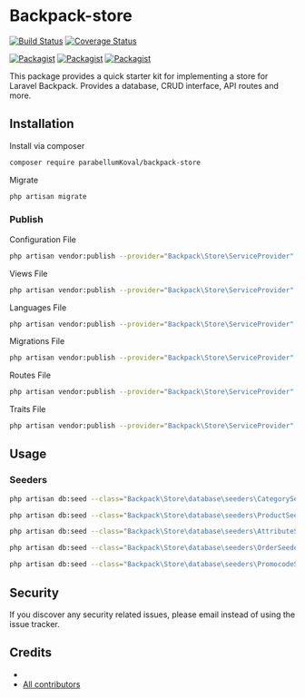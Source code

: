 # Backpack-store

[![Build Status](https://travis-ci.org/parabellumKoval/backpack-store.svg?branch=master)](https://travis-ci.org/parabellumKoval/backpack-store)
[![Coverage Status](https://coveralls.io/repos/github/parabellumKoval/backpack-store/badge.svg?branch=master)](https://coveralls.io/github/parabellumKoval/backpack-store?branch=master)

[![Packagist](https://img.shields.io/packagist/v/parabellumKoval/backpack-store.svg)](https://packagist.org/packages/parabellumKoval/backpack-store)
[![Packagist](https://poser.pugx.org/parabellumKoval/backpack-store/d/total.svg)](https://packagist.org/packages/parabellumKoval/backpack-store)
[![Packagist](https://img.shields.io/packagist/l/parabellumKoval/backpack-store.svg)](https://packagist.org/packages/parabellumKoval/backpack-store)

This package provides a quick starter kit for implementing a store for Laravel Backpack. Provides a database, CRUD interface, API routes and more.

## Installation

Install via composer
```bash
composer require parabellumKoval/backpack-store
```

Migrate
```bash
php artisan migrate
```

### Publish

Configuration File
```bash
php artisan vendor:publish --provider="Backpack\Store\ServiceProvider" --tag="config"
```

Views File
```bash
php artisan vendor:publish --provider="Backpack\Store\ServiceProvider" --tag="views"
```

Languages File
```bash
php artisan vendor:publish --provider="Backpack\Store\ServiceProvider" --tag="langs"
```

Migrations File
```bash
php artisan vendor:publish --provider="Backpack\Store\ServiceProvider" --tag="migrations"
```

Routes File
```bash
php artisan vendor:publish --provider="Backpack\Store\ServiceProvider" --tag="routes"
```

Traits File
```bash
php artisan vendor:publish --provider="Backpack\Store\ServiceProvider" --tag="traits"
```

## Usage

### Seeders
```bash
php artisan db:seed --class="Backpack\Store\database\seeders\CategorySeeder"
```

```bash
php artisan db:seed --class="Backpack\Store\database\seeders\ProductSeeder"
```

```bash
php artisan db:seed --class="Backpack\Store\database\seeders\AttributeSeeder"
```

```bash
php artisan db:seed --class="Backpack\Store\database\seeders\OrderSeeder"
```

```bash
php artisan db:seed --class="Backpack\Store\database\seeders\PromocodeSeeder"
```

## Security

If you discover any security related issues, please email 
instead of using the issue tracker.

## Credits

- [](https://github.com/parabellumKoval/backpack-store)
- [All contributors](https://github.com/parabellumKoval/backpack-store/graphs/contributors)
